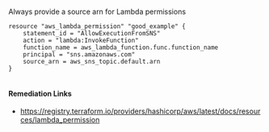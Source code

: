 
Always provide a source arn for Lambda permissions

```hcl
resource "aws_lambda_permission" "good_example" {
	statement_id = "AllowExecutionFromSNS"
	action = "lambda:InvokeFunction"
	function_name = aws_lambda_function.func.function_name
	principal = "sns.amazonaws.com"
	source_arn = aws_sns_topic.default.arn
}
		
```

#### Remediation Links
 - https://registry.terraform.io/providers/hashicorp/aws/latest/docs/resources/lambda_permission


